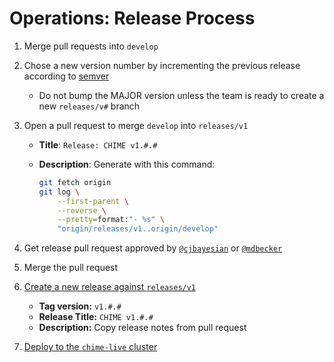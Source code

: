 # Operations: Release Process

1. Merge pull requests into `develop`
2. Chose a new version number by incrementing the previous release according to [semver](https://semver.org/)
   - Do not bump the MAJOR version unless the team is ready to create a new `releases/v#` branch
3. Open a pull request to merge `develop` into `releases/v1`
   - **Title**: `Release: CHIME v1.#.#`
   - **Description**: Generate with this command:

        ```bash
        git fetch origin
        git log \
            --first-parent \
            --reverse \
            --pretty=format:"- %s" \
            "origin/releases/v1..origin/develop"
        ```

4. Get release pull request approved by [`@cjbayesian`](https://github.com/cjbayesian) or [`@mdbecker`](https://github.com/mdbecker)
5. Merge the pull request
6. [Create a new release against `releases/v1`](https://github.com/CodeForPhilly/chime/releases/new?target=releases/v1)
   - **Tag version:** `v1.#.#`
   - **Release Title:** `CHIME v1.#.#`
   - **Description:** Copy release notes from pull request
7. [Deploy to the `chime-live` cluster](chime-live-cluster.md)